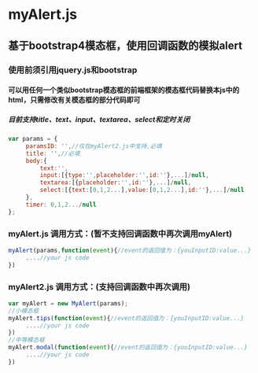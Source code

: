 # myAlert.js
## 基于bootstrap4模态框，使用回调函数的模拟alert
### 使用前须引用jquery.js和bootstrap
#### 可以用任何一个类似bootstrap模态框的前端框架的模态框代码替换本js中的html，只需修改有关模态框的部分代码即可
##### 目前支持title、text、input、textarea、select和定时关闭
```javascript
var params = {
     paramsID: '',//仅在myAlert2.js中支持,必填
     title: '',//必填
     body:{
         text:'',
         input:[{type:'',placeholder:'',id:''},...]/null,
         textarea:[{placeholder:'',id:''},...]/null,
         select:[{text:[0,1,2...],value:[0,1,2...],id:''},...]/null
     },
     timer: 0,1,2.../null
};
```
### myAlert.js 调用方式：(暂不支持回调函数中再次调用myAlert)
```javascript
myAlert(params,function(event){//event的返回值为：{youInputID:value...}
     ....//your js code
})
```
### myAlert2.js 调用方式：(支持回调函数中再次调用)
```javascript
var myAlert = new MyAlert(params);
//小模态框
myAlert.tips(function(event){//event的返回值为：{youInputID:value...}
     ....//your js code
})
//中等模态框
myAlert.modal(function(event){//event的返回值为：{youInputID:value...}
     ....//your js code
})

